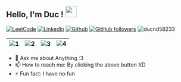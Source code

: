 ## **Hello, I'm Duc** ! <img src="https://raw.githubusercontent.com/MartinHeinz/MartinHeinz/master/wave.gif" width="30px">

[![LeetCode](https://img.shields.io/badge/LeetCode-white?style=flat&logo=leetcode&labelColor=white)](https://leetcode.com/ducnd2000/)
[![LinkedIn](https://img.shields.io/badge/LinkedIn-blue?style=flat&logo=linkedin&labelColor=blue)](https://www.linkedin.com/in/ducnd2000/)
[![Github](https://img.shields.io/badge/GitHub-black?style=flat&logo=github&labelColor=black)](https://github.com/ducnd58233)
[![GitHub followers](https://img.shields.io/github/followers/ducnd58233.svg?style=social&label=Follow&maxAge=2592000)](https://github.com/ducnd58233?tab=followers) 
<img src="https://komarev.com/ghpvc/?username=ducnd58233" alt="ducnd58233" /> 
<!-- <div>
<img align="left" alt="GIF" height="300px" width="400px" src="https://i0.wp.com/www.printmag.com/wp-content/uploads/2021/02/4cbe8d_f1ed2800a49649848102c68fc5a66e53mv2.gif?fit=476%2C280&ssl=1"/>
</div> -->

| ![1](https://i.giphy.com/media/MGdfeiKtEiEPS/giphy.webp) | ![2](https://media0.giphy.com/media/WUBvquKnbnXhbQUd8f/giphy.gif?cid=ecf05e47d67685c5a3576e7b7d500e1297fa39551ced9b59&rid=giphy.gif) | ![3](https://i0.wp.com/www.printmag.com/wp-content/uploads/2021/02/4cbe8d_f1ed2800a49649848102c68fc5a66e53mv2.gif?fit=476%2C280&ssl=1) | ![4](https://media1.giphy.com/media/Y07ur2ElqAvSqVNauQ/giphy.gif) |
| --- | --- | --- | --- |
<!--
**ducnd58233/ducnd58233** is a ✨ _special_ ✨ repository because its `README.md` (this file) appears on your GitHub profile.

Here are some ideas to get you started:
-->

<!-- - 🔭 I’m currently working on ... -->
<!-- - 🤔 I’m looking for help with ... -->
- 💬 Ask me about Anything :3
- 📫 How to reach me: By clicking the above button XD
- ⚡ Fun fact: I have no fun


</br></br>


